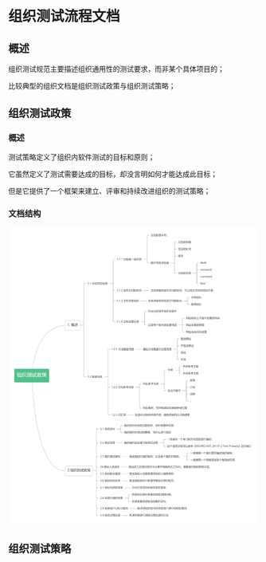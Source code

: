 # 组织测试流程文档

## 概述

组织测试规范主要描述组织通用性的测试要求，而非某个具体项目的；

比较典型的组织文档是组织测试政策与组织测试策略；

## 组织测试政策

### 概述

测试策略定义了组织内软件测试的目标和原则；

它虽然定义了测试需要达成的目标，却没言明如何才能达成此目标；

但是它提供了一个框架来建立、评审和持续改进组织的测试策略；

### 文档结构

![](../../../../.gitbook/assets/zu-zhi-ce-shi-zheng-ce-.png)



## 组织测试策略

